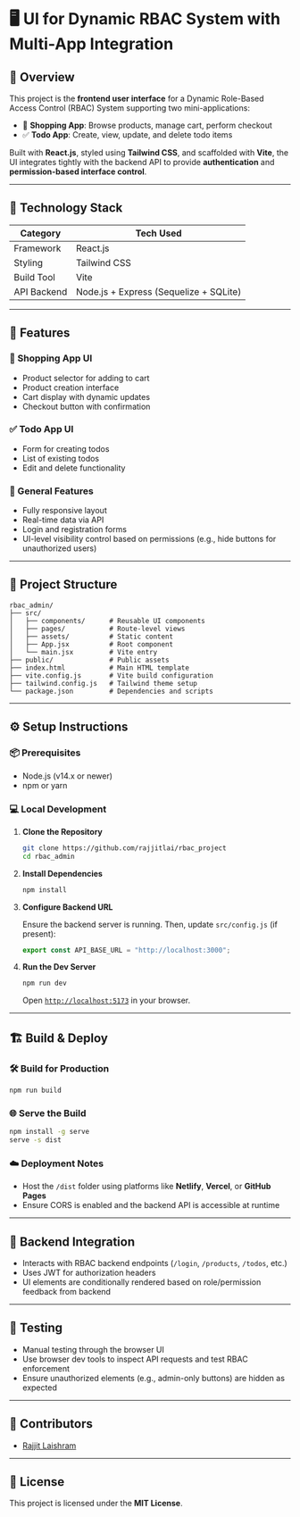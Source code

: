 # 🖥️ UI for Dynamic RBAC System with Multi-App Integration

## 📘 Overview

This project is the **frontend user interface** for a Dynamic Role-Based Access Control (RBAC) System supporting two mini-applications:

* 🛒 **Shopping App**: Browse products, manage cart, perform checkout
* ✅ **Todo App**: Create, view, update, and delete todo items

Built with **React.js**, styled using **Tailwind CSS**, and scaffolded with **Vite**, the UI integrates tightly with the backend API to provide **authentication** and **permission-based interface control**.

---

## 🧱 Technology Stack

| Category    | Tech Used                              |
| ----------- | -------------------------------------- |
| Framework   | React.js                               |
| Styling     | Tailwind CSS                           |
| Build Tool  | Vite                                   |
| API Backend | Node.js + Express (Sequelize + SQLite) |

---

## 🚀 Features

### 🛒 Shopping App UI

* Product selector for adding to cart
* Product creation interface
* Cart display with dynamic updates
* Checkout button with confirmation

### ✅ Todo App UI

* Form for creating todos
* List of existing todos
* Edit and delete functionality

### 🔐 General Features

* Fully responsive layout
* Real-time data via API
* Login and registration forms
* UI-level visibility control based on permissions (e.g., hide buttons for unauthorized users)

---

## 📁 Project Structure

```
rbac_admin/
├── src/
│   ├── components/      # Reusable UI components
│   ├── pages/           # Route-level views
│   ├── assets/          # Static content
│   ├── App.jsx          # Root component
│   └── main.jsx         # Vite entry
├── public/              # Public assets
├── index.html           # Main HTML template
├── vite.config.js       # Vite build configuration
├── tailwind.config.js   # Tailwind theme setup
└── package.json         # Dependencies and scripts
```

---

## ⚙️ Setup Instructions

### 📦 Prerequisites

* Node.js (v14.x or newer)
* npm or yarn

### 💻 Local Development

1. **Clone the Repository**

   ```bash
   git clone https://github.com/rajjitlai/rbac_project
   cd rbac_admin
   ```

2. **Install Dependencies**

   ```bash
   npm install
   ```

3. **Configure Backend URL**

   Ensure the backend server is running. Then, update `src/config.js` (if present):

   ```js
   export const API_BASE_URL = "http://localhost:3000";
   ```

4. **Run the Dev Server**

   ```bash
   npm run dev
   ```

   Open [`http://localhost:5173`](http://localhost:5173) in your browser.

---

## 🏗️ Build & Deploy

### 🛠 Build for Production

```bash
npm run build
```

### 🌐 Serve the Build

```bash
npm install -g serve
serve -s dist
```

### ☁️ Deployment Notes

* Host the `/dist` folder using platforms like **Netlify**, **Vercel**, or **GitHub Pages**
* Ensure CORS is enabled and the backend API is accessible at runtime

---

## 🔄 Backend Integration

* Interacts with RBAC backend endpoints (`/login`, `/products`, `/todos`, etc.)
* Uses JWT for authorization headers
* UI elements are conditionally rendered based on role/permission feedback from backend

---

## 🧪 Testing

* Manual testing through the browser UI
* Use browser dev tools to inspect API requests and test RBAC enforcement
* Ensure unauthorized elements (e.g., admin-only buttons) are hidden as expected

---

## 👥 Contributors

* [Rajjit Laishram](https://github.com/rajjitlai)

---

## 📄 License

This project is licensed under the **MIT License**.

